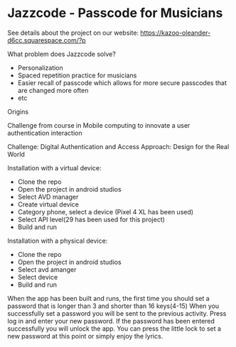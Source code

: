 # Jazzcode - Passcode for Musicians

See details about the project on our website: https://kazoo-oleander-d6cc.squarespace.com/?p


What problem does Jazzcode solve?
- Personalization
- Spaced repetition practice for musicians
- Easier recall of passcode which allows for more secure passcodes that are changed more often
- etc


Origins

Challenge from course in Mobile computing to innovate a user authentication interaction

Challenge: Digital Authentication and Access
Approach: Design for the Real World



Installation with a virtual device:

- Clone the repo
- Open the project in android studios
- Select AVD manager
- Create virtual device
- Category phone, select a device (Pixel 4 XL has been used)
- Select API level(29 has been used for this project)
- Build and run

Installation with a physical device:
- Clone the repo
- Open the project in android studios
- Select avd amanger
- Select device
- Build and run


When the app has been built and runs, the first time you should set a password that is longer than 3 and shorter than 16 keys(4-15)
When you successfully set a password you will be sent to the previous activity. Press log in and enter your new password.
If the password has been entered successfully you will unlock the app. You can press the little lock to set a new password at this point or simply enjoy the lyrics.
